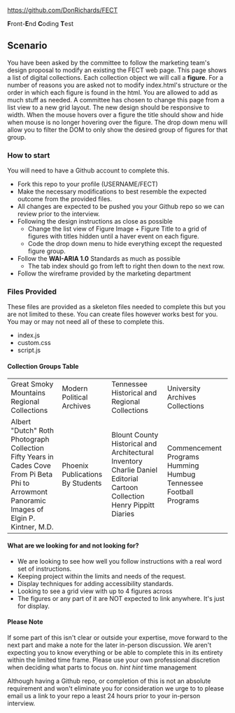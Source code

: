 https://github.com/DonRichards/FECT

**F**ront-**E**nd **C**oding **T**est


## Scenario

  You have been asked by the committee to follow the marketing team's design proposal to modify an existing the FECT web page. This page shows a list of digital collections. Each collection object we will call a __figure__. For a number of reasons you are asked not to modify index.html's structure or the order in which each figure is found in the html. You are allowed to add as much stuff as needed. A committee has chosen to change this page from a list view to a new grid layout. The new design should be responsive to width. When the mouse hovers over a figure the title should show and hide when mouse is no longer hovering over the figure. The drop down menu will allow you to filter the DOM to only show the desired group of figures for that group.


### How to start
You will need to have a Github account to complete this.
*   Fork this repo to your profile (USERNAME/FECT)
*   Make the necessary modifications to best resemble the expected outcome from the provided files.
*   All changes are expected to be pushed you your Github repo so we can review prior to the interview.
*   Following the design instructions as close as possible
    *    Change the list view of Figure Image + Figure Title to a grid of figures with titles hidden until a haver event on each figure.
    *    Code the drop down menu to hide everything except the requested figure group.
*   Follow the **WAI-ARIA 1.0** Standards as much as possible
    *   The tab index should go from left to right then down to the next row.
*   Follow the wireframe provided by the marketing department

### Files Provided

These files are provided as a skeleton files needed to complete this but you are not limited to these. You can create files however works best for you. You may or may not need all of these to complete this.

*   index.js
*   custom.css
*   script.js


#### Collection Groups Table

<table>
  <tr>
   <td>Great Smoky Mountains Regional Collections
   </td>
   <td>Modern Political Archives
   </td>
   <td>Tennessee Historical and Regional Collections
   </td>
   <td>University Archives Collections
   </td>
  </tr>
  <tr>
   <td>Albert "Dutch" Roth Photograph Collection<br/>
   Fifty Years in Cades Cove<br/>
   From Pi Beta Phi to Arrowmont<br/>
   Panoramic Images of Elgin P. Kintner, M.D.
   </td>
   <td>Phoenix<br/>
   Publications By Students
   </td>
   <td>Blount County Historical and Architectural Inventory<br/>
   Charlie Daniel Editorial Cartoon Collection<br/>
   Henry Pippitt Diaries
   </td>
   <td>Commencement Programs<br/>
   Humming Humbug<br/>
   Tennessee Football Programs
   </td>
  </tr>
</table>



#### What are we looking for and not looking for?

*   We are looking to see how well you follow instructions with a real word set of instructions.
*   Keeping project within the limits and needs of the request.
*   Display techniques for adding accessibility standards.
*   Looking to see a grid view with up to 4 figures across
*   The figures or any part of it are NOT expected to link anywhere. It's just for display.


#### Please Note
If some part of this isn't clear or outside your expertise, move forward to the next part and make a note for the later in-person discussion. We aren't expecting you to know everything or be able to complete this in its entirety within the limited time frame. Please use your own professional discretion when deciding what parts to focus on. _hint hint_ time management

Although having a Github repo, or completion of this is not an absolute requirement and won't eliminate you for consideration we urge to to please email us a link to your repo a least 24 hours prior to your in-person interview.
